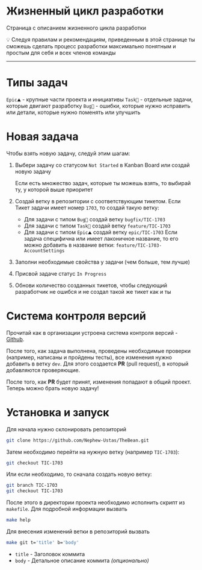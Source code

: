 # Жизненный цикл разработки

Страница с описанием жизненного цикла разработки

<aside>
💡 Следуя правилам и рекомендациям, приведенным в этой странице ты сможешь сделать процесс разработки максимально понятным и простым для себя и всех членов команды
</aside>

---

# Типы задач

`Epic⛰` - крупные части проекта и инициативы
`Task🔨` - отдельные задачи, которые двигают разработку
`Bug🐞` - ошибки, которые нужно исправить или детали, которые нужно поменять или улучшить

# Новая задача

Чтобы взять новую задачу, следуй этим шагам:

1. Выбери задачу со статусом `Not Started` в Kanban Board или создай новую задачу
    
    Если есть множество задач, которые ты можешь взять, то выбирай ту, у которой выше приоритет
    
2. Создай ветку в репозитории с соответствующим тикетом. Если Тикет задачи имеет номер `1703`, то создай такую ветку:
    - Для задачи с типом `Bug🐞` создай ветку `bugfix/TIC-1703`
    - Для задачи с типом `Task🔨` создай ветку `feature/TIC-1703`
    - Для задачи с типом `Epic⛰` создай ветку `epic/TIC-1703`
    Если задача специфична или имеет лаконичное название, то его можно добавить в название ветки: `feature/TIC-1703-AccountSettings`
3. Заполни необходимые свойства у задачи (чем больше, тем лучше)
4. Присвой задаче статус `In Progress`
5. Обнови количество созданных тикетов, чтобы следующий разработчик не ошибся и не создал такой же тикет как и ты

# Система контроля версий

Прочитай как в организации устроена система контроля версий - [Github](https://www.notion.so/Github-3cc2bf05610242288cae4178d11fae63).

После того, как задача выполнена, проведены необходимые проверки (например, написаны и пройдены тесты), все изменения нужно добавить в ветку `dev`. Для этого создается **PR** (pull request), в который добавляются проверяющие.

После того, как **PR** будет принят, изменения попадают в общий проект. Теперь можно брать новую задачу!

# Установка и запуск

Для начала нужно склонировать репозиторий

```zsh
git clone https://github.com/Nephew-Ustas/TheBean.git
```

Затем необходимо перейти на нужную ветку (например `TIC-1703`):

```zsh
git checkout TIC-1703
```

Или если необходимо, то сначала создать новую ветку:

```zsh
git branch TIC-1703
git checkout TIC-1703
```

После этого в директории проекта необходимо исполнить скрипт из `makefile`. Для подробной информации вызвать

```zsh
make help
```

Для внесения изменений ветки в репозиторий вызвать

```zsh
make git t='title' b='body'
```

- `title` - Заголовок коммита
- `body` - Детальное описание коммита *(опционально)*
